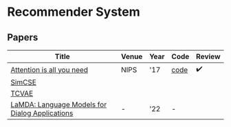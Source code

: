 # Recommender System
## Papers
| Title | Venue | Year | Code | Review |
|-|-|-|-|-|
| [Attention is all you need](https://arxiv.org/abs/1706.03762) | NIPS | '17 | [code](https://nlp.seas.harvard.edu/2018/04/03/attention.html) | ✔️ |
| [SimCSE]() |  |
| [TCVAE]() |  |
| [LaMDA: Language Models for Dialog Applications](https://arxiv.org/pdf/2201.08239.pdf) | - | '22 | - | |